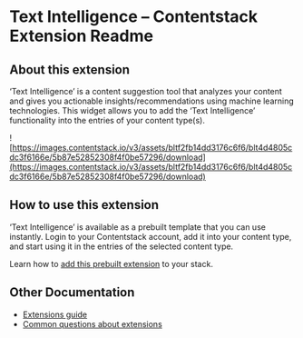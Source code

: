 # Text Intelligence – Contentstack Extension Readme

## About this extension

‘Text Intelligence’ is a content suggestion tool that analyzes your content and gives you actionable insights/recommendations using machine learning technologies. This widget allows you to add the ‘Text Intelligence’ functionality into the entries of your content type(s).

  

![https://images.contentstack.io/v3/assets/bltf2fb14dd3176c6f6/blt4d4805cdc3f6166e/5b87e52852308f4f0be57296/download](https://images.contentstack.io/v3/assets/bltf2fb14dd3176c6f6/blt4d4805cdc3f6166e/5b87e52852308f4f0be57296/download)


  

## How to use this extension

‘Text Intelligence’ is available as a prebuilt template that you can use instantly. Login to your Contentstack account, add it into your content type, and start using it in the entries of the selected content type.

  

Learn how to [add this prebuilt extension](https://www.contentstack.com/docs/guide/extensions/custom-widgets/text-intelligence-custom-widget-guide) to your stack.

## Other Documentation

- [Extensions guide](http://www.contentstack.com/docs/guide/extensions)
- [Common questions about extensions](https://www.contentstack.com/docs/faqs#extensions)